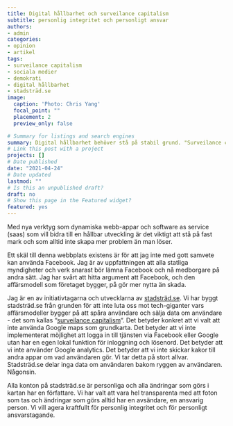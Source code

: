 ```yaml
---
title: Digital hållbarhet och surveilance capitalism
subtitle: personlig integritet och personligt ansvar
authors:
- admin
categories: 
- opinion
- artikel
tags: 
- surveilance capitalism
- sociala medier
- demokrati
- digital hållbarhet
- stadsträd.se
image:
  caption: 'Photo: Chris Yang'
  focal_point: ""
  placement: 2
  preview_only: false

# Summary for listings and search engines
summary: Digital hållbarhet behöver stå på stabil grund. "Surveilance capitalism" underminerar demokratin.
# Link this post with a project
projects: []
# Date published
date: "2021-04-24"
# Date updated
lastmod: ""
# Is this an unpublished draft?
draft: no
# Show this page in the Featured widget?
featured: yes
---
```


Med nya verktyg som dynamiska webb-appar och software as service (saas) som vill bidra till en hållbar utveckling är det viktigt att stå på fast mark och som alltid inte skapa mer problem än man löser. 

Ett skäl till denna webbplats existens är för att jag inte med gott samvete kan använda Facebook. Jag är av uppfattningen att alla statliga myndigheter och verk snarast bör lämna Facebook och nå medborgare på andra sätt.  Jag har svårt att hitta argument 	 att Facebook, och den affärsmodell som företaget bygger, på gör mer nytta än skada.

Jag är en av initiativtagarna och utvecklarna av [stadsträd.se](www.stadsträd.se). Vi har byggt stadsträd.se från grunden för att inte luta oss mot tech-giganter vars affärsmodeller bygger på att spåra användare och sälja data om användare - det som kallas “[surveilance capitalism](https://news.harvard.edu/gazette/story/2019/03/harvard-professor-says-surveillance-capitalism-is-undermining-democracy/)“. Det betyder konkret att vi valt att inte använda Google maps som grundkarta. Det betyder att vi inte implementerat möjlighet att logga in till tjänsten via Facebook eller Google utan har en egen lokal funktion för inloggning och lösenord. Det betyder att vi inte använder Google analytics. Det betyder att vi inte skickar kakor till andra appar om vad användaren gör. Vi tar detta på stort allvar. Stadsträd.se delar inga data om användaren bakom ryggen av användaren. Någonsin.

Alla konton på stadsträd.se är personliga och alla ändringar som görs i kartan har en författare. Vi har valt att vara hel transparenta med att foton som tas och ändringar som görs alltid har en avsändare, en ansvarig person. Vi vill agera kraftfullt för personlig integritet och för personligt ansvarstagande. 
